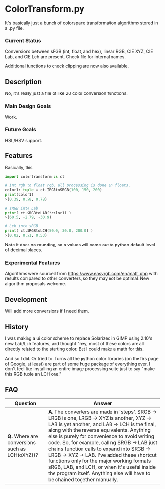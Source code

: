 # ColorTransform.py
It's basically just a bunch of colorspace transformation algorithms stored in a .py file.

### Current Status
Conversions between sRGB (int, float, and hex), linear RGB, CIE XYZ, CIE Lab, and CIE Lch are present. Check file for internal names.

Additional functions to check clipping are now also available.

## Description
No, it's really just a file of like 20 color conversion functions.

### Main Design Goals
Work.

### Future Goals
HSL/HSV support.

## Features
Basically, this
```python
import colortransform as ct

# int rgb to float rgb. all processing is done in floats.
color1: tuple = ct.IRGBtoSRGB(100, 150, 200)
print(color1)
>(0.39, 0.58, 0.78)

# sRGB into Lab
print( ct.SRGBtoLAB(*color1) )
>(60.5, -2.79, -30.9)

# Lch into sRGB
print( ct.SRGBtoLCH(50.0, 30.0, 200.0) )
>(0.02, 0.51, 0.53)
```
Note it does no rounding, so a values will come out to python default level of decimal places.

### Experimental Features
Algorithms were sourced from https://www.easyrgb.com/en/math.php with results compared to other converters, so they may not be optimal. New algorithm proposals welcome.

## Development
Will add more conversions if I need them.

## History
I was making a ui color scheme to replace Solarized in GIMP using 2.10's new Lab/Lch features, and thought "hey, most of these colors are all directly related to the starting color. Bet I could make a math for this.

And so I did. Or tried to. Turns all the python color libraries (on the firs page of Google, at least) are part of some huge package of everything ever. I don't feel like installing an entire image processing suite just to say "make this RGB tuple an LCH one."

## FAQ
Question|Answer
--------|------
**Q.** Where are conversions such as LCHtoXYZ()?|**A.** The converters are made in 'steps'. SRGB -> LRGB is one, LRGB -> XYZ is another, XYZ -> LAB is yet another, and LAB -> LCH is the final, along with the reverse equivalents. Anything else is purely for convenience to avoid writing code. So, for example, calling SRGB -> LAB just chains function calls to expand into SRGB -> LRGB -> XYZ -> LAB. I've added these shortcut functions only for the major working formats sRGB, LAB, and LCH, or when it's useful inside the program itself. Anything else will have to be chained together manually.
